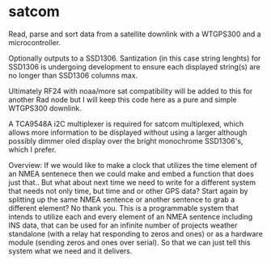 # satcom
Read, parse and sort data from a satellite downlink with a WTGPS300 and a microcontroller.

Optionally outputs to a SSD1306. Santization (in this case string lenghts) for SSD1306 is undergoing
development to ensure each displayed string(s) are no longer than SSD1306 columns max.

Ultimately RF24 with noaa/more sat compatibility will be added to this for another Rad node but I will keep this code here
as a pure and simple WTGPS300 downlink.

A TCA9548A i2C multiplexer is required for satcom multiplexed, which allows more information to be displayed
without using a larger although possibly dimmer oled display over the bright monochrome SSD1306's, which I prefer.

Overview: If we would like to make a clock that utilizes the time element of an NMEA sentenece then we could make
and embed a function that does just that.. But what about next time we need to write for a different system that needs
not only time, but time and or other GPS data? Start again by splitting up the same NMEA sentence or another sentence to grab a different element? 
No thank you. This is a programmable system that intends to utilize each and every element of an NMEA sentence including INS data, that can be used
for an infinite number of projects weather standalone (with a relay hat responding to zeros and ones) or as a hardware module (sending zeros and ones over serial).
So that we can just tell this system what we need and it delivers.
